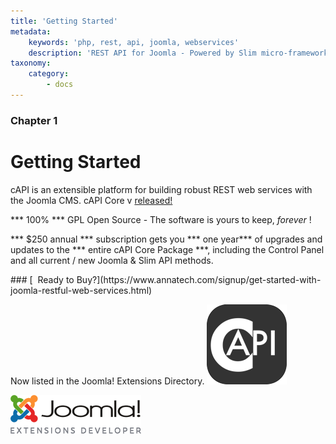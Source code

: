 ```yaml
---
title: 'Getting Started'
metadata:
    keywords: 'php, rest, api, joomla, webservices'
    description: 'REST API for Joomla - Powered by Slim micro-framework - cAPI is an extensible platform for building robust RESTful web services powered by the Joomla CMS.'
taxonomy:
    category:
        - docs
---
```


### Chapter 1

# Getting Started
cAPI is an extensible platform for building robust REST web services with the Joomla CMS. <span class="fa fa-arrow-right"></span> cAPI Core v<span id="getversion"></span> [released!](https://www.annatech.com/capi-core.html)

*** 100% *** GPL Open Source - The software is yours to keep, _forever_   <span class="fa fa-heart"></span> !

*** $250 annual *** subscription gets you *** one year*** of upgrades and updates to the *** entire cAPI Core Package ***,  including the Control Panel and all current / new Joomla & Slim API methods.

<div style="text-align:center;"><a href="https://www.annatech.com/signup/get-started-with-joomla-restful-web-services.html"><i class="fa fa-cart-arrow-down fa-4x"></i></a></div>
### [&nbsp;&nbsp;Ready to Buy?](https://www.annatech.com/signup/get-started-with-joomla-restful-web-services.html)

Now listed in the Joomla! Extensions Directory.
[![](capi-logo-v2-333333-128.png)](https://extensions.joomla.org/extensions/extension/capi-core-rest-api)

[![](joomla-extensions-developer.png)](https://extensions.joomla.org/profile/profile/details/293249/)

<script type="text/javascript">
    jQuery(document).ready(function(){
        var request= "https://www.annatech.com/api/v1/slim/swagger";
        jQuery.ajax({
            url: request,
            type: "GET",
            success: function (result) {             
                jQuery( "#getversion" ).append(result.info.version).html;
            },
            error: function (jqXHR, textStatus, errorThrown) {
                jQuery( "#getversion" ).append('1.x').html;
            },
            timeout: 120000
        });
    });
    </script>
